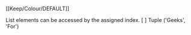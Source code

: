 [[Keep/Colour/DEFAULT]] 

List elements can be accessed by the assigned index.
[  ]
Tuple
('Geeks', 'For')
